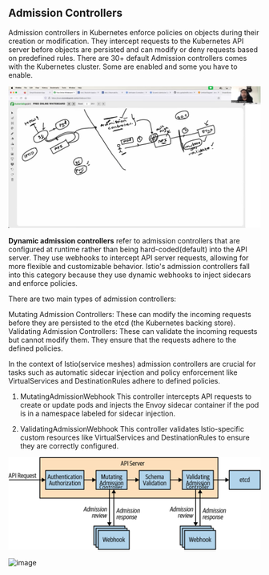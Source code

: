 ## Admission Controllers

Admission controllers in Kubernetes enforce policies on objects during their creation or modification. They intercept requests to the Kubernetes API server before objects are persisted and can modify or deny requests based on predefined rules. 
There are 30+ default Admission controllers comes with the Kubernetes cluster. Some are enabled and some you have to enable.

![alt text](<Service Mesh explained in 60 minutes _ Istio mTLS and Canary Demo _ Complete beginner level guide 55-38 screenshot.png>)


**Dynamic admission controllers** refer to admission controllers that are configured at runtime rather than being hard-coded(default) into the API server. They use webhooks to intercept API server requests, allowing for more flexible and customizable behavior. Istio's admission controllers fall into this category because they use dynamic webhooks to inject sidecars and enforce policies. <br/>

There are two main types of admission controllers:<br/>

Mutating Admission Controllers: These can modify the incoming requests before they are persisted to the etcd (the Kubernetes backing store).<br/>
Validating Admission Controllers: These can validate the incoming requests but cannot modify them. They ensure that the requests adhere to the defined policies.<br/>

In the context of Istio(service meshes) admission controllers are crucial for tasks such as automatic sidecar injection and policy enforcement like VirtualServices and DestinationRules adhere to defined policies.

1. MutatingAdmissionWebhook
This controller intercepts API requests to create or update pods and injects the Envoy sidecar container if the pod is in a namespace labeled for sidecar injection.

2. ValidatingAdmissionWebhook
This controller validates Istio-specific custom resources like VirtualServices and DestinationRules to ensure they are correctly configured.

![alt text](kubp_1701-1.png)

![image](https://github.com/HimanshuMishra123/istio-guide/assets/164254902/7f0a4146-9a79-4618-9d83-f26b6aef288d)

